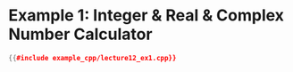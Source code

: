 # Example 1: Integer & Real & Complex Number Calculator

``` c++
{{#include example_cpp/lecture12_ex1.cpp}}
```